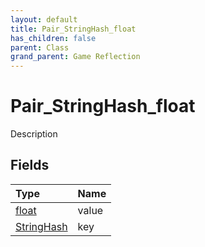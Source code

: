 ```yaml
---
layout: default
title: Pair_StringHash_float
has_children: false
parent: Class
grand_parent: Game Reflection
---
```

# Pair_StringHash_float
Description 

## Fields

| Type | Name |
|:-------------|:--------------|
| [float](/docs/game-reflection/components/float) | value |
| [StringHash](/docs/game-reflection/classes/string_hash) | key |

